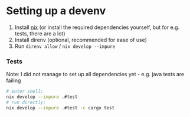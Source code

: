 # Setting up a devenv

1. Install [nix](https://github.com/DeterminateSystems/nix-installer) (or install the required dependencies yourself, but for e.g. tests, there are a lot)
2. Install direnv (optional, recommended for ease of use)
3. Run `direnv allow` / `nix develop --impure`

### Tests
Note: I did not manage to set up all dependencies yet - e.g. java tests are failing
```bash
# enter shell:
nix develop --impure .#test
# run directly:
nix develop --impure .#test -c cargo test
```